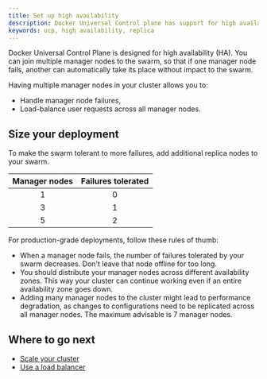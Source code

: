 ```yaml
---
title: Set up high availability
description: Docker Universal Control plane has support for high availability. Learn how to set up your installation to ensure it tolerates failures.
keywords: ucp, high availability, replica
---
```


Docker Universal Control Plane is designed for high availability (HA). You can
join multiple manager nodes to the swarm, so that if one manager node fails,
another can automatically take its place without impact to the swarm.

Having multiple manager nodes in your cluster allows you to:

* Handle manager node failures,
* Load-balance user requests across all manager nodes.

## Size your deployment

To make the swarm tolerant to more failures, add additional replica nodes to
your swarm.

| Manager nodes | Failures tolerated |
|:-------------:|:------------------:|
|       1       |         0          |
|       3       |         1          |
|       5       |         2          |

For production-grade deployments, follow these rules of thumb:

* When a manager node fails, the number of failures tolerated by your swarm
  decreases. Don't leave that node offline for too long.
* You should distribute your manager nodes across different availability
  zones. This way your cluster can continue working even if an entire
  availability zone goes down.
* Adding many manager nodes to the cluster might lead to performance
  degradation, as changes to configurations need to be replicated across all
  manager nodes. The maximum advisable is 7 manager nodes.

## Where to go next

* [Scale your cluster](scale-your-cluster.md)
* [Use a load balancer](use-a-load-balancer.md)
